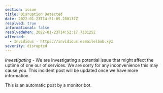 ```yaml
---
section: issue
title: Disruption Detected
date: 2022-01-23T14:51:09.280137Z
resolved: true
informational: false
resolvedWhen: 2022-01-23T14:52:17.733125Z
affected:
  - Invidious - https://invidious.esmailelbob.xyz
severity: disrupted
---
```

*Investigating* - We are investigating a potential issue that might affect the uptime of one our of services. We are sorry for any inconvenience this may cause you. This incident post will be updated once we have more information.

This is an automatic post by a monitor bot.
        